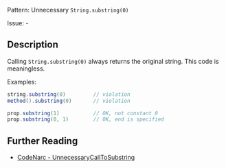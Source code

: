 Pattern: Unnecessary `String.substring(0)`

Issue: -

## Description

Calling `String.substring(0)` always returns the original string. This code is meaningless.

Examples:

``` groovy
string.substring(0)         // violation
method().substring(0)       // violation

prop.substring(1)           // OK, not constant 0
prop.substring(0, 1)        // OK, end is specified
```

## Further Reading

* [CodeNarc - UnnecessaryCallToSubstring](https://codenarc.github.io/CodeNarc/codenarc-rules-unnecessary.html#unnecessarycalltosubstring-rule)